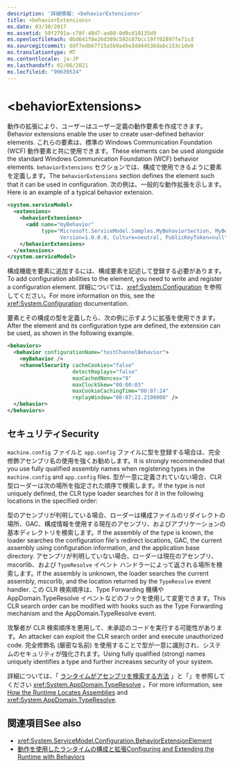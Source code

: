 ```yaml
---
description: '詳細情報: <behaviorExtensions>'
title: <behaviorExtensions>
ms.date: 03/30/2017
ms.assetid: 59f2791a-c78f-40d7-aa80-0d9cd10135d9
ms.openlocfilehash: 0bd641f8e26d309c592c07bcc19ff02897fe71cd
ms.sourcegitcommit: ddf7edb67715a5b9a45e3dd44536dabc153c1de0
ms.translationtype: MT
ms.contentlocale: ja-JP
ms.lasthandoff: 02/06/2021
ms.locfileid: "99639524"
---
```

# \<behaviorExtensions>

<span data-ttu-id="b57d6-102">動作の拡張により、ユーザーはユーザー定義の動作要素を作成できます。</span><span class="sxs-lookup"><span data-stu-id="b57d6-102">Behavior extensions enable the user to create user-defined behavior elements.</span></span> <span data-ttu-id="b57d6-103">これらの要素は、標準の Windows Communication Foundation (WCF) 動作要素と共に使用できます。</span><span class="sxs-lookup"><span data-stu-id="b57d6-103">These elements can be used alongside the standard Windows Communication Foundation (WCF) behavior elements.</span></span> <span data-ttu-id="b57d6-104">`behaviorExtensions` セクションでは、構成で使用できるように要素を定義します。</span><span class="sxs-lookup"><span data-stu-id="b57d6-104">The `behaviorExtensions` section defines the element such that it can be used in configuration.</span></span> <span data-ttu-id="b57d6-105">次の例は、一般的な動作拡張を示します。</span><span class="sxs-lookup"><span data-stu-id="b57d6-105">Here is an example of a typical behavior extension.</span></span>  
  
```xml  
<system.serviceModel>
  <extensions>
    <behaviorExtensions>
      <add name="myBehavior"
           type="Microsoft.ServiceModel.Samples.MyBehaviorSection, MyBehavior,
                 Version=1.0.0.0, Culture=neutral, PublicKeyToken=null" />
    </behaviorExtensions>
  </extensions>
</system.serviceModel>
```  
  
 <span data-ttu-id="b57d6-106">構成機能を要素に追加するには、構成要素を記述して登録する必要があります。</span><span class="sxs-lookup"><span data-stu-id="b57d6-106">To add configuration abilities to the element, you need to write and register a configuration element.</span></span> <span data-ttu-id="b57d6-107">詳細については、<xref:System.Configuration> を参照してください。</span><span class="sxs-lookup"><span data-stu-id="b57d6-107">For more information on this, see the <xref:System.Configuration> documentation.</span></span>  
  
 <span data-ttu-id="b57d6-108">要素とその構成の型を定義したら、次の例に示すように拡張を使用できます。</span><span class="sxs-lookup"><span data-stu-id="b57d6-108">After the element and its configuration type are defined, the extension can be used, as shown in the following example.</span></span>  
  
```xml  
<behaviors>
  <behavior configurationName="testChannelBehavior">
    <myBehavior />
    <channelSecurity cacheCookies="false"
                     detectReplays="false"
                     maxCachedNonces="9"
                     maxClockSkew="00:00:03"
                     maxCookieCachingTime="00:07:24"
                     replayWindow="00:07:22.2190000" />
  </behavior>
</behaviors>
```  
  
## <a name="security"></a><span data-ttu-id="b57d6-109">セキュリティ</span><span class="sxs-lookup"><span data-stu-id="b57d6-109">Security</span></span>  

 <span data-ttu-id="b57d6-110">`machine.config` ファイルと `app.config` ファイルに型を登録する場合は、完全修飾アセンブリ名の使用を強くお勧めします。</span><span class="sxs-lookup"><span data-stu-id="b57d6-110">It is strongly recommended that you use fully qualified assembly names when registering types in the `machine.config` and `app.config` files.</span></span> <span data-ttu-id="b57d6-111">型が一意に定義されていない場合、CLR 型ローダーは次の場所を指定された順序で検索します。</span><span class="sxs-lookup"><span data-stu-id="b57d6-111">If the type is not uniquely defined, the CLR type loader searches for it in the following locations in the specified order:</span></span>  
  
 <span data-ttu-id="b57d6-112">型のアセンブリが判明している場合、ローダーは構成ファイルのリダイレクトの場所、GAC、構成情報を使用する現在のアセンブリ、およびアプリケーションの基本ディレクトリを検索します。</span><span class="sxs-lookup"><span data-stu-id="b57d6-112">If the assembly of the type is known, the loader searches the configuration file's redirect locations, GAC, the current assembly using configuration information, and the application base directory.</span></span> <span data-ttu-id="b57d6-113">アセンブリが判明していない場合、ローダーは現在のアセンブリ、mscorlib、および `TypeResolve` イベント ハンドラーによって返される場所を検索します。</span><span class="sxs-lookup"><span data-stu-id="b57d6-113">If the assembly is unknown, the loader searches the current assembly, mscorlib, and the location returned by the `TypeResolve` event handler.</span></span> <span data-ttu-id="b57d6-114">この CLR 検索順序は、Type Forwarding 機構や AppDomain.TypeResolve イベントなどのフックを使用して変更できます。</span><span class="sxs-lookup"><span data-stu-id="b57d6-114">This CLR search order can be modified with hooks such as the Type Forwarding mechanism and the AppDomain.TypeResolve event.</span></span>  
  
 <span data-ttu-id="b57d6-115">攻撃者が CLR 検索順序を悪用して、未承認のコードを実行する可能性があります。</span><span class="sxs-lookup"><span data-stu-id="b57d6-115">An attacker can exploit the CLR search order and execute unauthorized code.</span></span> <span data-ttu-id="b57d6-116">完全修飾名 (厳密な名前) を使用することで型が一意に識別され、システムのセキュリティが強化されます。</span><span class="sxs-lookup"><span data-stu-id="b57d6-116">Using fully qualified (strong) names uniquely identifies a type and further increases security of your system.</span></span>  
  
 <span data-ttu-id="b57d6-117">詳細については、「 [ランタイムがアセンブリを検索する方法](../../../deployment/how-the-runtime-locates-assemblies.md) 」と「」を参照してください <xref:System.AppDomain.TypeResolve> 。</span><span class="sxs-lookup"><span data-stu-id="b57d6-117">For more information, see [How the Runtime Locates Assemblies](../../../deployment/how-the-runtime-locates-assemblies.md) and <xref:System.AppDomain.TypeResolve>.</span></span>  
  
## <a name="see-also"></a><span data-ttu-id="b57d6-118">関連項目</span><span class="sxs-lookup"><span data-stu-id="b57d6-118">See also</span></span>

- <xref:System.ServiceModel.Configuration.BehaviorExtensionElement>
- [<span data-ttu-id="b57d6-119">動作を使用したランタイムの構成と拡張</span><span class="sxs-lookup"><span data-stu-id="b57d6-119">Configuring and Extending the Runtime with Behaviors</span></span>](../../../wcf/extending/configuring-and-extending-the-runtime-with-behaviors.md)
